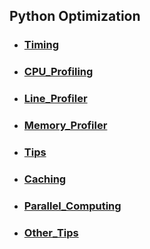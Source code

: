 ## Python Optimization

- ### [Timing](optimization/1_Timing.md)
- ### [CPU_Profiling](optimization/2_CPU_Profiling.md)
- ### [Line_Profiler](optimization/3_Line_Profiler.md)
- ### [Memory_Profiler](optimization/4_Memory_Profiler.md)
- ### [Tips](optimization/5_Tips.md)
- ### [Caching](optimization/6_Caching.md)
- ### [Parallel_Computing](optimization/7_Parallel_Computing.md)
- ### [Other_Tips](optimization/8_Other_Tips.md)
